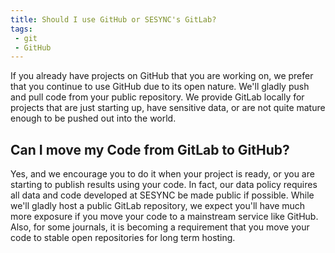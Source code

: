 ```yaml
---
title: Should I use GitHub or SESYNC's GitLab?
tags:
 - git
 - GitHub
---
```


If you already have projects on GitHub that you are working on, we prefer that you continue to use
GitHub due to its open nature. We'll gladly push and pull code from your public repository. We provide GitLab locally for
projects that are just starting up, have sensitive data, or are not quite mature enough to be pushed out into the world.

## Can I move my Code from GitLab to GitHub?

Yes, and we encourage you to do it when your project is ready, or you are starting to publish results using your code.
In fact, our data policy requires all data and code developed at SESYNC be made public if possible. While we'll gladly
host a public GitLab repository, we expect you'll have much more exposure if you move your code to a mainstream service
like GitHub. Also, for some journals, it is becoming a requirement that you move your code to stable open repositories
for long term hosting.
